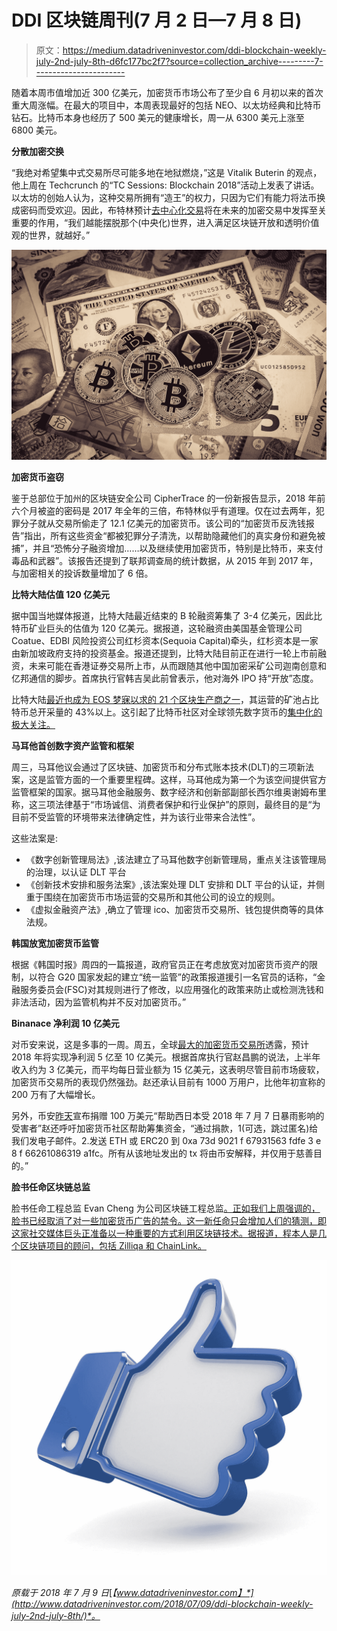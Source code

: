 # DDI 区块链周刊(7 月 2 日—7 月 8 日)

> 原文：<https://medium.datadriveninvestor.com/ddi-blockchain-weekly-july-2nd-july-8th-d6fc177bc2f7?source=collection_archive---------7----------------------->

随着本周市值增加近 300 亿美元，加密货币市场公布了至少自 6 月初以来的首次重大周涨幅。在最大的项目中，本周表现最好的包括 NEO、以太坊经典和比特币钻石。比特币本身也经历了 500 美元的健康增长，周一从 6300 美元上涨至 6800 美元。

**分散加密交换**

“我绝对希望集中式交易所尽可能多地在地狱燃烧，”这是 Vitalik Buterin 的观点，他上周在 Techcrunch 的“TC Sessions: Blockchain 2018”活动上发表了讲话。以太坊的创始人认为，这种交易所拥有“造王”的权力，只因为它们有能力将法币换成密码而受欢迎。因此，布特林预计[去中心化交易](http://www.datadriveninvestor.com/2018/06/14/decentralized-exchanges-as-the-future-of-cryptocurrency-trading-part-i/)将在未来的加密交易中发挥至关重要的作用，“我们越能摆脱那个(中央化)世界，进入满足区块链开放和透明价值观的世界，就越好。”

![](img/8db2afa9cdc8dabc9849bdf8a362541a.png)

**加密货币盗窃**

鉴于总部位于加州的区块链安全公司 CipherTrace 的一份新报告显示，2018 年前六个月被盗的密码是 2017 年全年的三倍，布特林似乎有道理。仅在过去两年，犯罪分子就从交易所偷走了 12.1 亿美元的加密货币。该公司的“加密货币反洗钱报告”指出，所有这些资金“都被犯罪分子清洗，以帮助隐藏他们的真实身份和避免被捕”，并且“恐怖分子融资增加……以及继续使用加密货币，特别是比特币，来支付毒品和武器”。该报告还提到了联邦调查局的统计数据，从 2015 年到 2017 年，与加密相关的投诉数量增加了 6 倍。

**比特大陆估值 120 亿美元**

据中国当地媒体报道，比特大陆最近结束的 B 轮融资筹集了 3-4 亿美元，因此比特币矿业巨头的估值为 120 亿美元。据报道，这轮融资由美国基金管理公司 Coatue、EDBI 风险投资公司红杉资本(Sequoia Capital)牵头，红杉资本是一家由新加坡政府支持的投资基金。报道还提到，比特大陆目前正在进行一轮上市前融资，未来可能在香港证券交易所上市，从而跟随其他中国加密采矿公司迦南创意和亿邦通信的脚步。首席执行官韩吉吴此前曾表示，他对海外 IPO 持“开放”态度。

比特大陆[最近也成为 EOS 梦寐以求的 21 个区块生产商之一](https://www.ccn.com/bitmain-is-now-one-of-the-21-entities-processing-eos-transactions/)，其运营的矿池占比特币总开采量的 43%以上。这引起了比特币社区对全球领先数字货币的[集中化的极大关注。](http://www.datadriveninvestor.com/2018/06/30/just-how-decentralized-are-cryptocurrencies/)

**马耳他首创数字资产监管和框架**

周三，马耳他议会通过了区块链、加密货币和分布式账本技术(DLT)的三项新法案，这是监管方面的一个重要里程碑。这样，马耳他成为第一个为该空间提供官方监管框架的国家。据马耳他金融服务、数字经济和创新部副部长西尔维奥谢姆布里称，这三项法律基于“市场诚信、消费者保护和行业保护”的原则，最终目的是“为目前不受监管的环境带来法律确定性，并为该行业带来合法性”。

这些法案是:

*   《数字创新管理局法》,该法建立了马耳他数字创新管理局，重点关注该管理局的治理，以认证 DLT 平台
*   《创新技术安排和服务法案》,该法案处理 DLT 安排和 DLT 平台的认证，并侧重于围绕在加密货币市场运营的交易所和其他公司的设立的规则。
*   《虚拟金融资产法》,确立了管理 ico、加密货币交易所、钱包提供商等的具体法规。

**韩国放宽加密货币监管**

根据《韩国时报》周四的一篇报道，政府官员正在考虑放宽对加密货币资产的限制，以符合 G20 国家发起的建立“统一监管”的政策报道援引一名官员的话称，“金融服务委员会(FSC)对其规则进行了修改，以应用强化的政策来防止或检测洗钱和非法活动，因为监管机构并不反对加密货币。”

**Binanace 净利润 10 亿美元**

对币安来说，这是多事的一周。周五，全球[最大的加密货币交易所](https://www.bloomberg.com/news/articles/2018-07-06/world-s-largest-crypto-exchange-eyes-1-billion-profit-amid-rout)透露，预计 2018 年将实现净利润 5 亿至 10 亿美元。根据首席执行官赵昌鹏的说法，上半年收入约为 3 亿美元，而平均每日营业额为 15 亿美元，这表明尽管目前市场疲软，加密货币交易所的表现仍然强劲。赵还承认目前有 1000 万用户，比他年初宣称的 200 万有了大幅增长。

另外，币安[昨天](https://support.binance.com/hc/en-us/articles/360007069891)宣布捐赠 100 万美元“帮助西日本受 2018 年 7 月 7 日暴雨影响的受害者”赵还呼吁加密货币社区帮助筹集资金，“通过捐款，1(可选，跳过匿名)给我们发电子邮件。2.发送 ETH 或 ERC20 到 0xa 73d 9021 f 67931563 fdfe 3 e 8 f 66261086319 a1fc。所有从该地址发出的 tx 将由币安解释，并仅用于慈善目的。”

**脸书任命区块链总监**

脸书任命工程总监 Evan Cheng 为公司区块链工程总监[。正如我们上周强调的，脸书已经取消了对一些加密货币广告的禁令。这一新任命只会增加人们的猜测，即这家社交媒体巨头正准备以一种重要的方式利用区块链技术。据报道，程本人是几个区块链项目的顾问，包括 Zilliqa 和 ChainLink。](https://www.linkedin.com/in/chengevan/)

![](img/ab8ddd77fd14e6284a943ece188f45f5.png)

*原载于 2018 年 7 月 9 日*[*【www.datadriveninvestor.com】*](http://www.datadriveninvestor.com/2018/07/09/ddi-blockchain-weekly-july-2nd-july-8th/)*。*